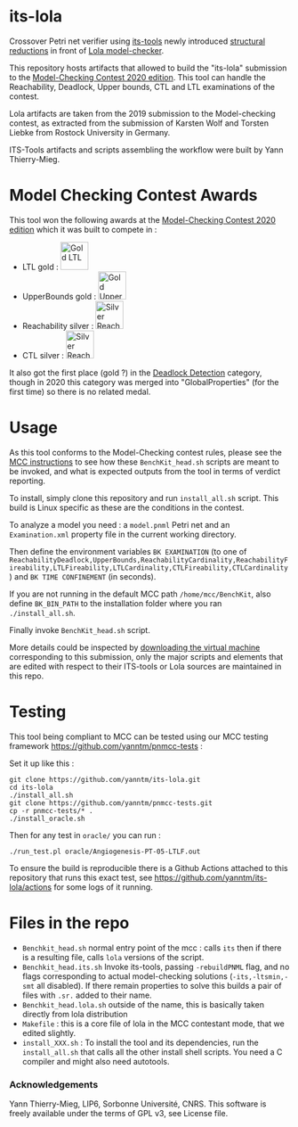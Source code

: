 # its-lola

Crossover Petri net verifier using [its-tools](http://ddd.lip6.fr) newly introduced [structural reductions](https://hal.archives-ouvertes.fr/hal-02608600) in front of [Lola model-checker](http://service-technology.org/lola/).

This repository hosts artifacts that allowed to build the "its-lola" submission to the [Model-Checking Contest 2020 edition](https://mcc.lip6.fr/). This tool can handle the Reachability, Deadlock, Upper bounds, CTL and LTL examinations of the contest. 

Lola artifacts are taken from the 2019 submission to the Model-checking contest, as extracted from the submission of Karsten Wolf and Torsten Liebke from Rostock University in Germany.

ITS-Tools artifacts and scripts assembling the workflow were built by Yann Thierry-Mieg.

# Model Checking Contest Awards

This tool  won the following awards at the [Model-Checking Contest 2020 edition](https://mcc.lip6.fr/) which it was built to compete in :

 * LTL gold : <img src="http://mcc.lip6.fr/certificates/2020/gold-LTL-2020.png" alt="Gold LTL" width="50px" height="50px">
 * UpperBounds gold : <img src="http://mcc.lip6.fr/certificates/2020/gold-UpperBounds-2020.png" alt="Gold UpperBounds" width="50px" height="50px">
 * Reachability silver : <img src="http://mcc.lip6.fr/certificates/2020/silver-Reachability-2020.png" alt="Silver Reachability" width="50px" height="50px">
 * CTL silver : <img src="http://mcc.lip6.fr/certificates/2020/silver-Reachability-2020.png" alt="Silver Reachability" width="50px" height="50px">

It also got the first place (gold ?) in the [Deadlock Detection](https://mcc.lip6.fr/2020/index.php?CONTENT=results/ReachabilityDeadlock.html&TITLE=Results%20for%20ReachabilityDeadlock) category, though in 2020 this category was merged into "GlobalProperties" (for the first time) so there is no related medal.
 
# Usage

As this tool conforms to the Model-Checking contest rules, please see the [MCC instructions](https://mcc.lip6.fr/pdf/MCC2020-SubmissionManual.pdf) to see how these `BenchKit_head.sh` scripts are meant to be invoked, and what is expected outputs from the tool in terms of verdict reporting.

To install, simply clone this repository and run `install_all.sh` script. This build is Linux specific as these are the conditions in the contest.

To analyze a model you need : a `model.pnml` Petri net and an `Examination.xml` property file in the current working directory.

Then define the environment variables `BK EXAMINATION` (to one of `ReachabilityDeadlock,UpperBounds,ReachabilityCardinality,ReachabilityFireability,LTLFireability,LTLCardinality,CTLFireability,CTLCardinality`) and `BK TIME CONFINEMENT` (in seconds).

If you are not running in the default MCC path `/home/mcc/BenchKit`, also define `BK_BIN_PATH` to the installation folder where you ran `./install_all.sh`.

Finally invoke `BenchKit_head.sh` script.

More details could be inspected by [downloading the virtual machine](https://mcc.lip6.fr/2020/results.php) corresponding to this submission, only the major scripts and elements that are edited with respect to their ITS-tools or Lola sources are maintained in this repo. 

# Testing

This tool being compliant to MCC can be tested using our MCC testing framework https://github.com/yanntm/pnmcc-tests :

Set it up like this :
```
git clone https://github.com/yanntm/its-lola.git
cd its-lola
./install_all.sh
git clone https://github.com/yanntm/pnmcc-tests.git
cp -r pnmcc-tests/* .
./install_oracle.sh
```

Then for any test in `oracle/` you can run :
```
./run_test.pl oracle/Angiogenesis-PT-05-LTLF.out
``` 

To ensure the build is reproducible there is a Github Actions attached to this repository that runs this exact test, see https://github.com/yanntm/its-lola/actions for some logs of it running.

# Files in the repo

* `Benchkit_head.sh` normal entry point of the mcc : calls `its` then if there is a resulting file, calls `lola` versions of the script. 
* `Benchkit_head.its.sh` Invoke its-tools, passing `-rebuildPNML` flag, and no flags corresponding to actual model-checking solutions (`-its,-ltsmin,-smt` all disabled). If there remain properties to solve this builds a pair of files with `.sr.` added to their name.
* `Benchkit_head.lola.sh` outside of the name, this is basically taken directly from lola distribution
* `Makefile` : this is a core file of lola in the MCC contestant mode, that we edited slightly.
* `install_XXX.sh` : To install the tool and its dependencies, run the `install_all.sh` that calls all the other install shell scripts. You need a C compiler and might also need autotools. 

### Acknowledgements

Yann Thierry-Mieg, LIP6, Sorbonne Université, CNRS.
This software is freely available under the terms of GPL v3, see License file.
